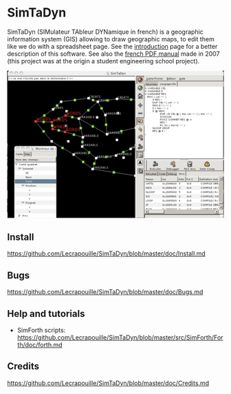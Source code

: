 # SimTaDyn

SimTaDyn (SIMulateur TAbleur DYNamique in french) is a geographic information system (GIS) allowing to draw geographic maps, to edit them like we do with a spreadsheet page. See the [introduction](https://github.com/Lecrapouille/SimTaDyn/blob/master/doc/SimTaDyn.md) page for a better description of this software. See also the [french PDF manual](https://github.com/Lecrapouille/SimTaDyn/blob/Original-Version-EPITA-2004/doc/Simtadyn-Manuel.pdf) made in 2007 (this project was at the origin a student engineering school project).

![alt tag](https://github.com/Lecrapouille/SimTaDyn/blob/master/doc/SimTaDyn.jpg)

## Install

https://github.com/Lecrapouille/SimTaDyn/blob/master/doc/Install.md

## Bugs

https://github.com/Lecrapouille/SimTaDyn/blob/master/doc/Bugs.md

## Help and tutorials

* SimForth scripts: https://github.com/Lecrapouille/SimTaDyn/blob/master/src/SimForth/Forth/doc/forth.md

## Credits

https://github.com/Lecrapouille/SimTaDyn/blob/master/doc/Credits.md

